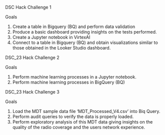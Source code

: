 DSC Hack Challenge 1

Goals

1. Create a table in Bigquery (BQ) and perform data validation
2. Produce a basic dashboard providing insights on the tests performed.
3. Create a Jupyter notebook in VirtexAI
4. Connect to a table in Bigquery (BQ) and obtain visualizations similar to those
obtained in the Looker Studio dashboard.

DSC_23 Hack Challenge 2

Goals

1. Perform machine learning processes in a Jupyter notebook.
2. Perform machine learning processes in BigQuery (BQ)

DSC_23 Hack Challenge 3

Goals

1. Load the MDT sample data file ‘MDT_Processed_V4.csv’ into Biq Query.
2. Perform audit queries to verify the data is properly loaded.
3. Perform exploratory analysis of this MDT data giving insights on the quality of the
radio coverage and the users network experience.


